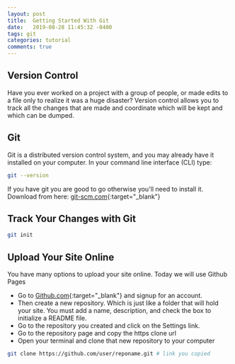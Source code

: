 ```yaml
--- 
layout: post
title:  Getting Started With Git
date:   2019-08-28 11:45:32 -0400
tags: git
categories: tutorial
comments: true
---
```

## Version Control
Have you ever worked on a project with a group of people, or made edits to a file only to realize it was a huge disaster? Version control allows you to track all the changes that are made and coordinate which will be kept and which can be dumped.

## Git
Git is a distributed version control system, and you may already have it installed on your computer. In your command line interface (CLI) type:

``` bash
git --version
```
If you have git you are good to go otherwise you'll need to install it. Download from here: [git-scm.com](https://git-scm.com/download){:target="_blank"}

## Track Your Changes with Git
``` bash
git init
```
## Upload Your Site Online
You have many options to upload your site online. Today we will use Github Pages
- Go to [Github.com](https://www.github.com){:target="_blank"} and signup for an account. 
- Then create a new repository. Which is just like a folder that will hold your site. You must add a name, description, and check the box to initialize a README file.
- Go to the repository you created and click on the Settings link.
- Go to the repository page and copy the https clone url
- Open your terminal and clone that new repository to your computer

``` bash 
git clone https://github.com/user/reponame.git # link you copied
```
